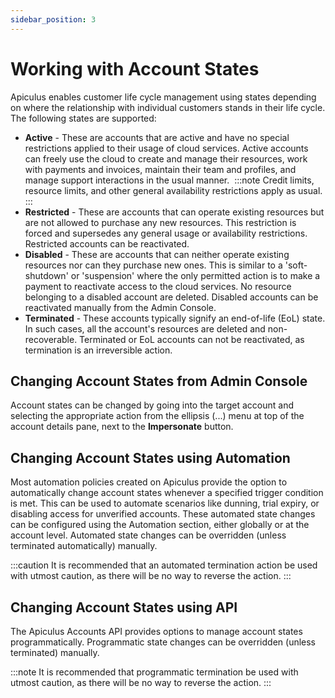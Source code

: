 ```yaml
---
sidebar_position: 3
---
```

# Working with Account States

Apiculus enables customer life cycle management using states depending on where the relationship with individual customers stands in their life cycle. The following states are supported:

- **Active** - These are accounts that are active and have no special restrictions applied to their usage of cloud services. Active accounts can freely use the cloud to create and manage their resources, work with payments and invoices, maintain their team and profiles, and manage support interactions in the usual manner. 
	:::note
	Credit limits, resource limits, and other general availability restrictions apply as usual.
	:::
- **Restricted** - These are accounts that can operate existing resources but are not allowed to purchase any new resources. This restriction is forced and supersedes any general usage or availability restrictions. Restricted accounts can be reactivated.
- **Disabled** - These are accounts that can neither operate existing resources nor can they purchase new ones. This is similar to a 'soft-shutdown' or 'suspension' where the only permitted action is to make a payment to reactivate access to the cloud services. No resource belonging to a disabled account are deleted. Disabled accounts can be reactivated manually from the Admin Console.
- **Terminated** - These accounts typically signify an end-of-life (EoL) state. In such cases, all the account's resources are deleted and non-recoverable. Terminated or EoL accounts can not be reactivated, as termination is an irreversible action.

## Changing Account States from Admin Console

Account states can be changed by going into the target account and selecting the appropriate action from the ellipsis (...) menu at top of the account details pane, next to the **Impersonate** button.

## Changing Account States using Automation

Most automation policies created on Apiculus provide the option to automatically change account states whenever a specified trigger condition is met. This can be used to automate scenarios like dunning, trial expiry, or disabling access for unverified accounts. These automated state changes can be configured using the Automation section, either globally or at the account level. Automated state changes can be overridden (unless terminated automatically) manually.

:::caution
It is recommended that an automated termination action be used with utmost caution, as there will be no way to reverse the action.
:::

## Changing Account States using API

The Apiculus Accounts API provides options to manage account states programmatically. Programmatic state changes can be overridden (unless terminated) manually.

:::note
It is recommended that programmatic termination be used with utmost caution, as there will be no way to reverse the action.
:::





